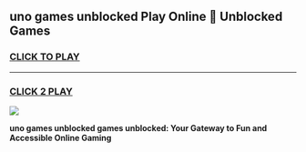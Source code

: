 
## uno games unblocked Play Online 👋 Unblocked Games
<h3>
<a href="https://premium.freeplayer.one?title=uno_games_unblocked&ref=19F">CLICK TO PLAY</a></h3>
<hr>

<h3>
<a href="https://premium.freeplayer.one?title=uno_games_unblocked&ref=19F">CLICK 2 PLAY</a>
  
</h3>

<a href="https://premium.freeplayer.one?title=uno_games_unblocked&ref=19F"><img src="https://clearcache.store/games.png"></a>


**uno games unblocked games unblocked: Your Gateway to Fun and Accessible Online Gaming**
